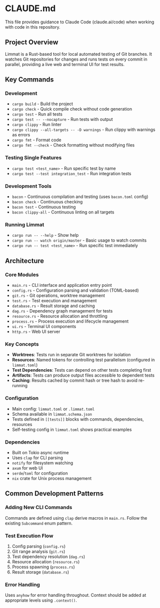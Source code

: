 # CLAUDE.md

This file provides guidance to Claude Code (claude.ai/code) when working with code in this repository.

## Project Overview

Limmat is a Rust-based tool for local automated testing of Git branches. It watches Git repositories for changes and runs tests on every commit in parallel, providing a live web and terminal UI for test results.

## Key Commands

### Development
- `cargo build` - Build the project
- `cargo check` - Quick compile check without code generation
- `cargo test` - Run all tests
- `cargo test -- --nocapture` - Run tests with output
- `cargo clippy` - Run linter
- `cargo clippy --all-targets -- -D warnings` - Run clippy with warnings as errors
- `cargo fmt` - Format code
- `cargo fmt --check` - Check formatting without modifying files

### Testing Single Features
- `cargo test <test_name>` - Run specific test by name
- `cargo test --test integration_test` - Run integration tests

### Development Tools
- `bacon` - Continuous compilation and testing (uses `bacon.toml` config)
- `bacon check` - Continuous checking
- `bacon test` - Continuous testing  
- `bacon clippy-all` - Continuous linting on all targets

### Running Limmat
- `cargo run -- --help` - Show help
- `cargo run -- watch origin/master` - Basic usage to watch commits
- `cargo run -- test <test_name>` - Run specific test immediately

## Architecture

### Core Modules
- `main.rs` - CLI interface and application entry point
- `config.rs` - Configuration parsing and validation (TOML-based)
- `git.rs` - Git operations, worktree management
- `test.rs` - Test execution and management
- `database.rs` - Result storage and caching
- `dag.rs` - Dependency graph management for tests
- `resource.rs` - Resource allocation and throttling
- `process.rs` - Process execution and lifecycle management
- `ui.rs` - Terminal UI components
- `http.rs` - Web UI server

### Key Concepts
- **Worktrees**: Tests run in separate Git worktrees for isolation
- **Resources**: Named tokens for controlling test parallelism (configured in `limmat.toml`)
- **Test Dependencies**: Tests can depend on other tests completing first
- **Artifacts**: Tests can produce output files accessible to dependent tests
- **Caching**: Results cached by commit hash or tree hash to avoid re-running

### Configuration
- Main config: `limmat.toml` or `.limmat.toml`
- Schema available in `limmat.schema.json`
- Tests defined in `[[tests]]` blocks with commands, dependencies, resources
- Self-testing config in `limmat.toml` shows practical examples

### Dependencies
- Built on Tokio async runtime
- Uses `clap` for CLI parsing
- `notify` for filesystem watching
- `axum` for web UI
- `serde`/`toml` for configuration
- `nix` crate for Unix process management

## Common Development Patterns

### Adding New CLI Commands
Commands are defined using `clap` derive macros in `main.rs`. Follow the existing `Subcommand` enum pattern.

### Test Execution Flow
1. Config parsing (`config.rs`)
2. Git range analysis (`git.rs`) 
3. Test dependency resolution (`dag.rs`)
4. Resource allocation (`resource.rs`)
5. Process spawning (`process.rs`)
6. Result storage (`database.rs`)

### Error Handling
Uses `anyhow` for error handling throughout. Context should be added at appropriate levels using `.context()`.